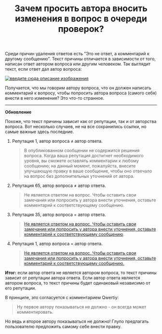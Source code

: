 ﻿---
title: "Зачем просить автора вносить изменения в вопрос в очереди проверок?"
se.owner.user_id: 3380
se.owner.display_name: "maestro"
se.owner.link: "https://ru.meta.stackoverflow.com/users/3380/maestro"
se.link: "https://ru.meta.stackoverflow.com/questions/10343/%d0%97%d0%b0%d1%87%d0%b5%d0%bc-%d0%bf%d1%80%d0%be%d1%81%d0%b8%d1%82%d1%8c-%d0%b0%d0%b2%d1%82%d0%be%d1%80%d0%b0-%d0%b2%d0%bd%d0%be%d1%81%d0%b8%d1%82%d1%8c-%d0%b8%d0%b7%d0%bc%d0%b5%d0%bd%d0%b5%d0%bd%d0%b8%d1%8f-%d0%b2-%d0%b2%d0%be%d0%bf%d1%80%d0%be%d1%81-%d0%b2-%d0%be%d1%87%d0%b5%d1%80%d0%b5%d0%b4%d0%b8-%d0%bf%d1%80%d0%be%d0%b2%d0%b5%d1%80%d0%be%d0%ba"
se.question_id: 10343
se.post_type: question
se.score: 1
---
<p>Среди причин удаления ответов есть "Это не ответ, а комментарий к другому сообщению". Текст причины отличается в зависимости от того, написан ответ автором вопроса или другим человеком. Так выглядит текст, если ответ дал автор вопроса:</p>

<p><a href="https://i.stack.imgur.com/yNlb0.png" rel="nofollow noreferrer"><img src="https://i.stack.imgur.com/yNlb0.png" alt="введите сюда описание изображения"></a></p>

<p>Получается, что мы говорим автору вопроса, что он должен написать комментарий к вопросу, чтобы попросить автора вопроса (самого себя) внести в него изменения? Это что-то странное.</p>

<hr>

<p><strong>Обновление</strong></p>

<p>Похоже, что текст причины зависит как от репутации, так и от авторства вопроса. Вот несколько случаев, не на все сохранились ссылки, но самые важные здесь последние.</p>

<ol>
<li><p>Репутация 1, автор вопроса ≠ автор ответа.</p>

<blockquote>
  <p>В опубликованном сообщении не содержится решения вопроса. Когда ваша репутация достигнет необходимого уровня, вы сможете оставлять комментарии к любому сообщению; на данный момент, пожалуйста, внесите улучшающую правку в ваше сообщение, чтобы оно отвечало на вопрос без дополнительных уточнений от автора.</p>
</blockquote></li>
<li><p>Репутация 65, автор вопроса ≠ автор ответа. </p>

<blockquote>
  <p>Не является ответом на вопрос. Чтобы оставить свои замечания или попросить у автора внести уточнения, оставьте комментарий к соответствующему сообщению.</p>
</blockquote></li>
<li><p>Репутация 35, автор вопроса = автор ответа.</p>

<blockquote>
  <p><a href="https://ru.stackoverflow.com/review/low-quality-posts/463787">Не является ответом на вопрос. Чтобы оставить свои замечания или попросить у автора внести уточнения, оставьте комментарий к соответствующему сообщению</a>.</p>
</blockquote></li>
<li><p>Репутация 1, автор вопроса = автор ответа.</p>

<blockquote>
  <p><a href="https://ru.stackoverflow.com/review/low-quality-posts/463817">Не является ответом на вопрос. Чтобы оставить свои замечания или попросить у автора внести уточнения, оставьте комментарий к соответствующему сообщению.</a></p>
</blockquote></li>
</ol>

<p><strong>Итог:</strong> если автор ответа не является автором вопроса, то текст причины зависит от репутации автора ответа. Если автор ответа является автором вопроса, то текст причины будет одинаковый независимо от его репутации.</p>

<p>В принципе, это согласуется с комментарием Qwertiy:</p>

<blockquote>
  <p>Ну первое автору показываться не должно - он всегда может комментировать.</p>
</blockquote>

<p>Но ведь и второе автору показываться не должно! Глупо предлагать пользователю предложить самому себе внести правку.</p>
